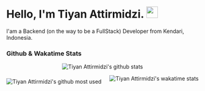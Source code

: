 # Hello, I'm Tiyan Attirmidzi. <img src="https://raw.githubusercontent.com/MartinHeinz/MartinHeinz/master/wave.gif" width="30px">

I'am a Backend (on the way to be a FullStack) Developer from Kendari, Indonesia.

### Github & Wakatime Stats

<div align="center">
   <img src="https://github-readme-stats.vercel.app/api?username=tiyan-attirmidzi&show_icons=true&theme=radical" alt="Tiyan Attirmidzi's github stats" />
</div>

<div align="center">
   <p>
        <img align="left" style="margin-top: 1.5%" src="https://github-readme-stats.vercel.app/api/top-langs/?username=tiyan-attirmidzi&show_icons=true&theme=radical&layout=compact" alt="Tiyan Attirmidzi's github most used" />
   </p>
   <p>
        <img align="right" src="https://github-readme-stats.vercel.app/api/wakatime?username=tiyanattirmidzi&show_icons=true&theme=radical" alt="Tiyan Attirmidzi's wakatime stats" />
   </p>
</div>

